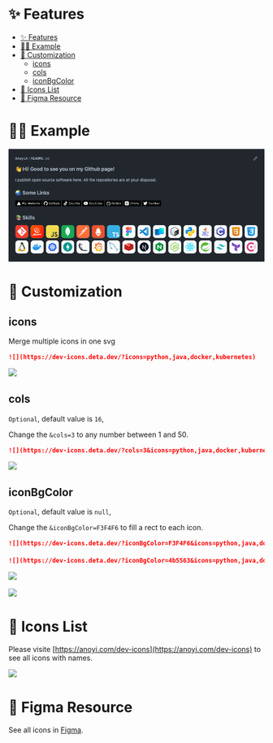 # ✨ Features

- [✨ Features](#-features)
- [🧑‍💻 Example](#-example)
- [🧪 Customization](#-customization)
  - [icons](#icons)
  - [cols](#cols)
  - [iconBgColor](#iconbgcolor)
- [🎉 Icons List](#-icons-list)
- [🎨 Figma Resource](#-figma-resource)

# 🧑‍💻 Example

<img src="./example/about.png"/>

# 🧪 Customization

## icons

Merge multiple icons in one svg

```md
![](https://dev-icons.deta.dev/?icons=python,java,docker,kubernetes)
```

[![](https://dev-icons.deta.dev/?icons=python,java,docker,kubernetes)](https://anoyi.com/dev-icons)


## cols

`Optional`, default value is `16`, 

Change the `&cols=3` to any number between 1 and 50.

```md
![](https://dev-icons.deta.dev/?cols=3&icons=python,java,docker,kubernetes,html5,css3)
```

[![](https://dev-icons.deta.dev/?cols=3&icons=python,java,docker,kubernetes,html5,css3)](https://anoyi.com/dev-icons)

## iconBgColor

`Optional`, default value is `null`, 

Change the `&iconBgColor=F3F4F6` to fill a rect to each icon.

```md
![](https://dev-icons.deta.dev/?iconBgColor=F3F4F6&icons=python,java,docker,kubernetes,html5,css3)

![](https://dev-icons.deta.dev/?iconBgColor=4b5563&icons=python,java,docker,kubernetes,html5,css3)
```

[![](https://dev-icons.deta.dev/?iconBgColor=F3F4F6&icons=python,java,docker,kubernetes,html5,css3)](https://anoyi.com/dev-icons)

[![](https://dev-icons.deta.dev/?iconBgColor=4b5563&icons=python,java,docker,kubernetes,html5,css3)](https://anoyi.com/dev-icons)

# 🎉 Icons List

Please visite [https://anoyi.com/dev-icons](https://anoyi.com/dev-icons) to see all icons with names.

![](https://dev-icons.deta.dev/?iconBgColor=f8fafc)

# 🎨 Figma Resource

See all icons in [Figma](https://www.figma.com/file/9MzhQygAIiTlJj79UbpBHK/DevIcons).